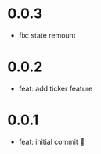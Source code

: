 # 0.0.3

- fix: state remount

# 0.0.2

- feat: add ticker feature

# 0.0.1

- feat: initial commit 🎉
